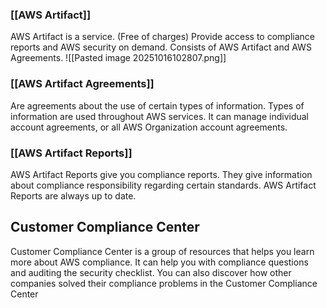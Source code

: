 ### [[AWS Artifact]]

AWS Artifact is a service. (Free of charges)
Provide access to compliance reports and AWS security on demand.
Consists of AWS Artifact and AWS Agreements.
![[Pasted image 20251016102807.png]]
### [[AWS Artifact Agreements]]

Are agreements about the use of certain types of information.
Types of information are used throughout AWS services.
It can manage individual account agreements, or all AWS Organization account agreements.

### [[AWS Artifact Reports]]

AWS Artifact Reports give you compliance reports.
They give information about compliance responsibility regarding certain standards.
AWS Artifact Reports are always up to date.

## Customer Compliance Center

Customer Compliance Center is a group of resources that helps you learn more about AWS compliance.
It can help you with compliance questions and auditing the security checklist.
You can also discover how other companies solved their compliance problems in the Customer Compliance Center